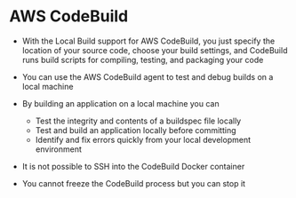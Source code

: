 # AWS CodeBuild

- With the Local Build support for AWS CodeBuild, you just specify the location of your source code, choose your build settings, and CodeBuild runs build scripts for compiling, testing, and packaging your code

- You can use the AWS CodeBuild agent to test and debug builds on a local machine

- By building an application on a local machine you can
	- Test the integrity and contents of a buildspec file locally
	- Test and build an application locally before committing
	- Identify and fix errors quickly from your local development environment

- It is not possible to SSH into the CodeBuild Docker container

- You cannot freeze the CodeBuild process but you can stop it